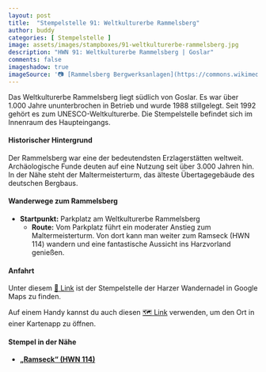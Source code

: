 ```yaml
---
layout: post
title:  "Stempelstelle 91: Weltkulturerbe Rammelsberg"
author: buddy
categories: [ Stempelstelle ]
image: assets/images/stampboxes/91-weltkulturerbe-rammelsberg.jpg
description: "HWN 91: Weltkulturerbe Rammelsberg | Goslar"
comments: false
imageshadow: true
imageSource: '📷 [Rammelsberg Bergwerksanlagen](https://commons.wikimedia.org/wiki/File:Rammelsberg_Bergwerksanlagen.jpg) von <a href="//commons.wikimedia.org/wiki/User:AxelHH" title="User:AxelHH">Axel Hindemith</a> unter Lizenz [CC BY 3.0](https://creativecommons.org/licenses/by/3.0)'
---
```


Das Weltkulturerbe Rammelsberg liegt südlich von Goslar. Es war über 1.000 Jahre ununterbrochen in Betrieb und wurde 1988 stillgelegt. Seit 1992 gehört es zum UNESCO-Weltkulturerbe. Die Stempelstelle befindet sich im Innenraum des Haupteingangs.

#### Historischer Hintergrund

Der Rammelsberg war eine der bedeutendsten Erzlagerstätten weltweit. Archäologische Funde deuten auf eine Nutzung seit über 3.000 Jahren hin. In der Nähe steht der Maltermeisterturm, das älteste Übertagegebäude des deutschen Bergbaus.

#### Wanderwege zum Rammelsberg

- **Startpunkt:** Parkplatz am Weltkulturerbe Rammelsberg
  - **Route:** Vom Parkplatz führt ein moderater Anstieg zum Maltermeisterturm. Von dort kann man weiter zum Ramseck (HWN 114) wandern und eine fantastische Aussicht ins Harzvorland genießen.

#### Anfahrt

Unter diesem [📍 Link](https://www.google.com/maps/dir/?api=1&origin=&destination=51.89008%2C%2010.41905) ist der Stempelstelle der Harzer Wandernadel in Google Maps zu finden.

<div class="android-only">
  Auf einem Handy kannst du auch diesen 
  <a href="geo:51.89008,10.41905">🗺️ Link</a> 
  verwenden, um den Ort in einer Kartenapp zu öffnen.
  <p></p>
</div>

#### Stempel in der Nähe

- [**„Ramseck“ (HWN 114)**](/stempelstelle-114-ramseck)
